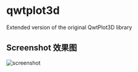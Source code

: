 qwtplot3d
=========

Extended version of the original QwtPlot3D library

## Screenshot 效果图

![screenshot](https://github.com/lsyefficient/qwtplot3d/blob/master/screenshot/autoswitch.png)
